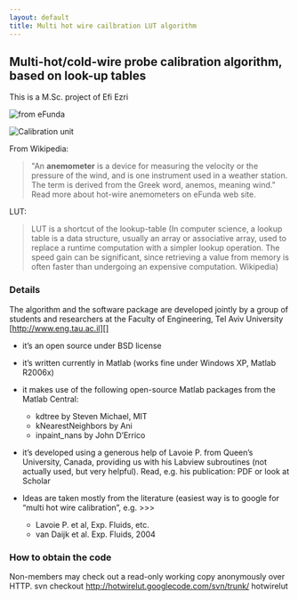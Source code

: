 ```yaml
---
layout: default
title: Multi hot wire cailbration LUT algorithm
---
```



## Multi-hot/cold-wire probe calibration algorithm, based on look-up tables

This is a M.Sc. project of Efi Ezri


![from eFunda][] 

![Calibration unit][]


From Wikipedia: 
> "An **anemometer** is a device for measuring the
velocity or the pressure of the wind, and is one instrument used in a
weather station. The term is derived from the Greek word, anemos,
meaning wind." Read more about hot-wire anemometers on eFunda web site.

LUT: 
> LUT is a shortcut of the lookup-table (In computer science, a lookup
table is a data structure, usually an array or associative array, used
to replace a runtime computation with a simpler lookup operation. The
speed gain can be significant, since retrieving a value from memory is
often faster than undergoing an expensive computation. Wikipedia)

### Details

The algorithm and the software package are developed jointly by a group
of students and researchers at the Faculty of Engineering, Tel Aviv
University [http://www.eng.tau.ac.il][]


-   it’s an open source under BSD license
-   it’s written currently in Matlab (works fine under Windows XP,
    Matlab R2006x)
-   it makes use of the following open-source Matlab packages from the
    Matlab Central:
    -   kdtree by Steven Michael, MIT
    -   kNearestNeighbors by Ani
    -   inpaint\_nans by John D’Errico

-   it’s developed using a generous help of Lavoie P. from Queen’s
    University, Canada, providing us with his Labview subroutines (not
    actually used, but very helpful). Read, e.g. his publication: PDF or
    look at Scholar
-   Ideas are taken mostly from the literature (easiest way is to google
    for “multi hot wire calibration”, e.g. \>\>\>
    -   Lavoie P. et al, Exp. Fluids, etc.
    -   van Daijk et al. Exp. Fluids, 2004


### How to obtain the code

Non-members may check out a read-only working copy anonymously over
HTTP.
     svn checkout http://hotwirelut.googlecode.com/svn/trunk/ hotwirelut


[from eFunda]: http://www.efunda.com/designstandards/sensors/hot_wires/images/hot_wire.gif "from eFunda"

[Calibration unit]: http://lh3.google.com/particle.tracking/R3QZMDkCvkI/AAAAAAAABSY/bOi4hCympOk/s400/Image003.jpg
    "Calibration unit"

[http://www.eng.tau.ac.il]: http://www.eng.tau.ac.il